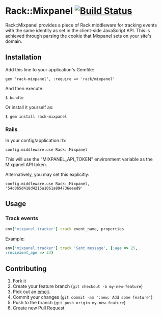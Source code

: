 # Rack::Mixpanel [![Build Status](https://travis-ci.org/okcwest/rack-mixpanel.png?branch=master)](https://travis-ci.org/okcwest/rack-mixpanel)

Rack::Mixpanel provides a piece of Rack middleware for tracking events with
the same identity as set in the client-side JavaScript API. This is
achieved through parsing the cookie that Mixpanel sets on your site's
domain.

## Installation

Add this line to your application's Gemfile:

    gem 'rack-mixpanel', :require => 'rack/mixpanel'

And then execute:

    $ bundle

Or install it yourself as:

    $ gem install rack-mixpanel

### Rails

In your config/application.rb:

```
config.middleware.use Rack::Mixpanel
```

This will use the "MIXPANEL_API_TOKEN" environment variable as the
Mixpanel API token.

Alternatively, you may set this explicitly:

```
config.middleware.use Rack::Mixpanel, '54c0b5d418d4215a1061a894736eeed9'
```

## Usage

### Track events

```ruby
env['mixpanel.tracker'].track event_name, properties
```

Example:

```ruby
env['mixpanel.tracker'].track 'Sent message', {:age => 25,
:recipient_age => 23}
```

## Contributing

1. Fork it
2. Create your feature branch (`git checkout -b my-new-feature`)
3. Pick out an [emoji](http://www.emoji-cheat-sheet.com).
4. Commit your changes (`git commit -am ':new: Add some feature'`)
5. Push to the branch (`git push origin my-new-feature`)
6. Create new Pull Request
